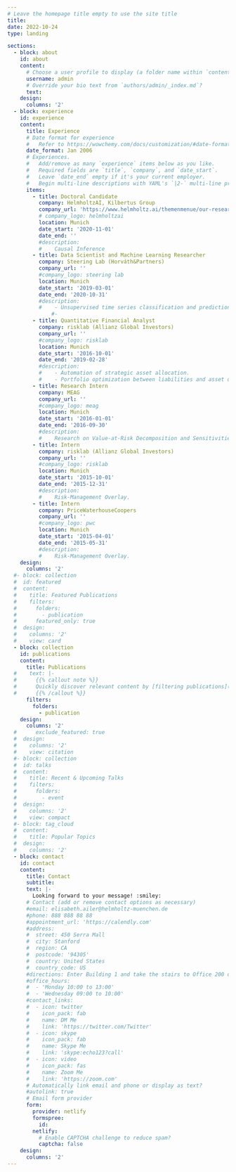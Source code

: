 ```yaml
---
# Leave the homepage title empty to use the site title
title:
date: 2022-10-24
type: landing

sections:
  - block: about
    id: about
    content:
      # Choose a user profile to display (a folder name within `content/authors/`)
      username: admin
      # Override your bio text from `authors/admin/_index.md`?
      text: 
    design:
      columns: '2'
  - block: experience
    id: experience
    content:
      title: Experience
      # Date format for experience
      #   Refer to https://wowchemy.com/docs/customization/#date-format
      date_format: Jan 2006
      # Experiences.
      #   Add/remove as many `experience` items below as you like.
      #   Required fields are `title`, `company`, and `date_start`.
      #   Leave `date_end` empty if it's your current employer.
      #   Begin multi-line descriptions with YAML's `|2-` multi-line prefix.
      items:
        - title: Doctoral Candidate
          company: HelmholtzAI, Kilbertus Group
          company_url: 'https://www.helmholtz.ai/themenmenue/our-research/research-groups/kilbertus-group/index.html'
          # company_logo: helmholtzai
          location: Munich
          date_start: '2020-11-01'
          date_end: ''
          #description:
          #    Causal Inference
        - title: Data Scientist and Machine Learning Researcher
          company: Steering Lab (Horváth&Partners)
          company_url: ''
          #company_logo: steering lab
          location: Munich
          date_start: '2019-03-01'
          date_end: '2020-10-31'
          #description: 
          #    - Unsupervised time series classification and prediction
              #- 
        - title: Quantitative Financial Analyst
          company: risklab (Allianz Global Investors)
          company_url: ''
          #company_logo: risklab
          location: Munich
          date_start: '2016-10-01'
          date_end: '2019-02-28'
          #description: 
          #    - Automation of strategic asset allocation.
          #    - Portfolio optimization between liabilities and asset development.
        - title: Research Intern
          company: MEAG
          company_url: ''
          #company_logo: meag
          location: Munich
          date_start: '2016-01-01'
          date_end: '2016-09-30'
          #description: 
          #    Research on Value-at-Risk Decomposition and Sensitivities.
        - title: Intern
          company: risklab (Allianz Global Investors)
          company_url: ''
          #company_logo: risklab
          location: Munich
          date_start: '2015-10-01'
          date_end: '2015-12-31'
          #description: 
          #    Risk-Management Overlay.
        - title: Intern
          company: PriceWaterhouseCoopers
          company_url: ''
          #company_logo: pwc
          location: Munich
          date_start: '2015-04-01'
          date_end: '2015-05-31'
          #description: 
          #    Risk-Management Overlay.
    design:
      columns: '2'
  #- block: collection
  #  id: featured
  #  content:
  #    title: Featured Publications
  #    filters:
  #      folders:
  #        - publication
  #      featured_only: true
  #  design:
  #    columns: '2'
  #    view: card
  - block: collection
    id: publications
    content:
      title: Publications
  #    text: |-
  #      {{% callout note %}}
  #      Quickly discover relevant content by [filtering publications](./publication/).
  #      {{% /callout %}}
      filters:
        folders:
          - publication
    design:
      columns: '2'
  #      exclude_featured: true
  #  design:
  #    columns: '2'
  #    view: citation
  #- block: collection
  #  id: talks
  #  content:
  #    title: Recent & Upcoming Talks
  #    filters:
  #      folders:
  #        - event
  #  design:
  #    columns: '2'
  #    view: compact
  #- block: tag_cloud
  #  content:
  #    title: Popular Topics
  #  design:
  #    columns: '2'
  - block: contact
    id: contact
    content:
      title: Contact
      subtitle:
      text: |-
        Looking forward to your message! :smiley:
      # Contact (add or remove contact options as necessary)
      #email: elisabeth.ailer@helmholtz-muenchen.de
      #phone: 888 888 88 88
      #appointment_url: 'https://calendly.com'
      #address:
      #  street: 450 Serra Mall
      #  city: Stanford
      #  region: CA
      #  postcode: '94305'
      #  country: United States
      #  country_code: US
      #directions: Enter Building 1 and take the stairs to Office 200 on Floor 2
      #office_hours:
      #  - 'Monday 10:00 to 13:00'
      #  - 'Wednesday 09:00 to 10:00'
      #contact_links:
      #  - icon: twitter
      #    icon_pack: fab
      #    name: DM Me
      #    link: 'https://twitter.com/Twitter'
      #  - icon: skype
      #    icon_pack: fab
      #    name: Skype Me
      #    link: 'skype:echo123?call'
      #  - icon: video
      #    icon_pack: fas
      #    name: Zoom Me
      #    link: 'https://zoom.com'
      # Automatically link email and phone or display as text?
      #autolink: true
      # Email form provider
      form:
        provider: netlify
        formspree:
          id:
        netlify:
          # Enable CAPTCHA challenge to reduce spam?
          captcha: false
    design:
      columns: '2'
---
```

